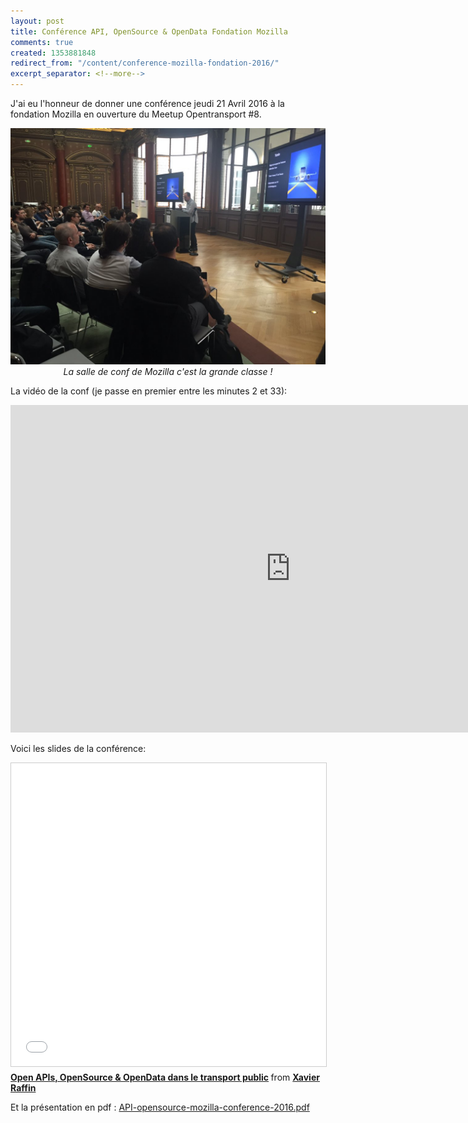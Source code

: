 ```yaml
---
layout: post
title: Conférence API, OpenSource & OpenData Fondation Mozilla
comments: true
created: 1353881848
redirect_from: "/content/conference-mozilla-fondation-2016/"
excerpt_separator: <!--more-->
---
```


J'ai eu l'honneur de donner une conférence jeudi 21 Avril 2016 à la fondation Mozilla en ouverture du Meetup Opentransport #8.

<img src="/public/images/conference-mozilla-2016.jpg">
<center><i>La salle de conf de Mozilla c'est la grande classe !</i></center>

<!--more-->

La vidéo de la conf (je passe en premier entre les minutes 2 et 33):

<iframe src="https://air.mozilla.org/meetup-open-transport-8/video/" width="896" height="524" frameborder="0" allowfullscreen></iframe>

Voici les slides de la conférence:

<iframe src="//fr.slideshare.net/slideshow/embed_code/key/29r2cbOHKBX6GF" width="595" height="485" frameborder="0" marginwidth="0" marginheight="0" scrolling="no" style="border:1px solid #CCC; border-width:1px; margin-bottom:5px; max-width: 100%;" allowfullscreen> </iframe> <div style="margin-bottom:5px"> <strong> <a href="//fr.slideshare.net/xavierraffin/open-apis-opensource-opendata-dans-le-transport-public" title="Open APIs, OpenSource &amp; OpenData dans le transport public" target="_blank">Open APIs, OpenSource &amp; OpenData dans le transport public</a> </strong> from <strong><a href="//fr.slideshare.net/xavierraffin" target="_blank">Xavier Raffin</a></strong> </div>

Et la présentation en pdf : <a href="/public/files/API-opensource-mozilla-conference-2016.pdf">API-opensource-mozilla-conference-2016.pdf</a>










